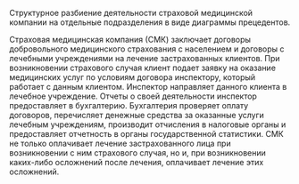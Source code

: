Структурное разбиение деятельности страховой медицинской компании на отдельные подразделения в виде диаграммы прецедентов.

Страховая медицинская компания (СМК) заключает договоры добровольного медицинского страхования с населением и договоры с лечебными учреждениями на лечение застрахованных клиентов. При возникновении страхового случая клиент подает заявку на оказание медицинских услуг по условиям договора инспектору, который работает с данным клиентом. Инспектор направляет данного клиента в лечебное
учреждение. Отчеты о своей деятельности инспектор предоставляет в бухгалтерию. Бухгалтерия проверяет оплату договоров, перечисляет денежные средства за оказанные услуги лечебным учреждениям, производит отчисления в налоговые органы и предоставляет отчетность в органы государственной статистики. СМК не только оплачивает лечение застрахованного лица при возникновении с ним страхового случая, но и, при возникновении каких-либо осложнений после лечения, оплачивает лечение
этих осложнений.